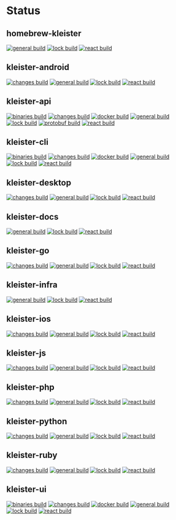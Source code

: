 # Status

## homebrew-kleister
[![general build](https://github.com/kleister/homebrew-kleister/actions/workflows/general.yml/badge.svg)](https://github.com/kleister/homebrew-kleister/actions/workflows/general.yml) [![lock build](https://github.com/kleister/homebrew-kleister/actions/workflows/lock.yml/badge.svg)](https://github.com/kleister/homebrew-kleister/actions/workflows/lock.yml) [![react build](https://github.com/kleister/homebrew-kleister/actions/workflows/react.yml/badge.svg)](https://github.com/kleister/homebrew-kleister/actions/workflows/react.yml)

## kleister-android
[![changes build](https://github.com/kleister/kleister-android/actions/workflows/changes.yml/badge.svg)](https://github.com/kleister/kleister-android/actions/workflows/changes.yml) [![general build](https://github.com/kleister/kleister-android/actions/workflows/general.yml/badge.svg)](https://github.com/kleister/kleister-android/actions/workflows/general.yml) [![lock build](https://github.com/kleister/kleister-android/actions/workflows/lock.yml/badge.svg)](https://github.com/kleister/kleister-android/actions/workflows/lock.yml) [![react build](https://github.com/kleister/kleister-android/actions/workflows/react.yml/badge.svg)](https://github.com/kleister/kleister-android/actions/workflows/react.yml)

## kleister-api
[![binaries build](https://github.com/kleister/kleister-api/actions/workflows/binaries.yml/badge.svg)](https://github.com/kleister/kleister-api/actions/workflows/binaries.yml) [![changes build](https://github.com/kleister/kleister-api/actions/workflows/changes.yml/badge.svg)](https://github.com/kleister/kleister-api/actions/workflows/changes.yml) [![docker build](https://github.com/kleister/kleister-api/actions/workflows/docker.yml/badge.svg)](https://github.com/kleister/kleister-api/actions/workflows/docker.yml) [![general build](https://github.com/kleister/kleister-api/actions/workflows/general.yml/badge.svg)](https://github.com/kleister/kleister-api/actions/workflows/general.yml) [![lock build](https://github.com/kleister/kleister-api/actions/workflows/lock.yml/badge.svg)](https://github.com/kleister/kleister-api/actions/workflows/lock.yml) [![protobuf build](https://github.com/kleister/kleister-api/actions/workflows/protobuf.yml/badge.svg)](https://github.com/kleister/kleister-api/actions/workflows/protobuf.yml) [![react build](https://github.com/kleister/kleister-api/actions/workflows/react.yml/badge.svg)](https://github.com/kleister/kleister-api/actions/workflows/react.yml)

## kleister-cli
[![binaries build](https://github.com/kleister/kleister-cli/actions/workflows/binaries.yml/badge.svg)](https://github.com/kleister/kleister-cli/actions/workflows/binaries.yml) [![changes build](https://github.com/kleister/kleister-cli/actions/workflows/changes.yml/badge.svg)](https://github.com/kleister/kleister-cli/actions/workflows/changes.yml) [![docker build](https://github.com/kleister/kleister-cli/actions/workflows/docker.yml/badge.svg)](https://github.com/kleister/kleister-cli/actions/workflows/docker.yml) [![general build](https://github.com/kleister/kleister-cli/actions/workflows/general.yml/badge.svg)](https://github.com/kleister/kleister-cli/actions/workflows/general.yml) [![lock build](https://github.com/kleister/kleister-cli/actions/workflows/lock.yml/badge.svg)](https://github.com/kleister/kleister-cli/actions/workflows/lock.yml) [![react build](https://github.com/kleister/kleister-cli/actions/workflows/react.yml/badge.svg)](https://github.com/kleister/kleister-cli/actions/workflows/react.yml)

## kleister-desktop
[![changes build](https://github.com/kleister/kleister-desktop/actions/workflows/changes.yml/badge.svg)](https://github.com/kleister/kleister-desktop/actions/workflows/changes.yml) [![general build](https://github.com/kleister/kleister-desktop/actions/workflows/general.yml/badge.svg)](https://github.com/kleister/kleister-desktop/actions/workflows/general.yml) [![lock build](https://github.com/kleister/kleister-desktop/actions/workflows/lock.yml/badge.svg)](https://github.com/kleister/kleister-desktop/actions/workflows/lock.yml) [![react build](https://github.com/kleister/kleister-desktop/actions/workflows/react.yml/badge.svg)](https://github.com/kleister/kleister-desktop/actions/workflows/react.yml)

## kleister-docs
[![general build](https://github.com/kleister/kleister-docs/actions/workflows/general.yml/badge.svg)](https://github.com/kleister/kleister-docs/actions/workflows/general.yml) [![lock build](https://github.com/kleister/kleister-docs/actions/workflows/lock.yml/badge.svg)](https://github.com/kleister/kleister-docs/actions/workflows/lock.yml) [![react build](https://github.com/kleister/kleister-docs/actions/workflows/react.yml/badge.svg)](https://github.com/kleister/kleister-docs/actions/workflows/react.yml)

## kleister-go
[![changes build](https://github.com/kleister/kleister-go/actions/workflows/changes.yml/badge.svg)](https://github.com/kleister/kleister-go/actions/workflows/changes.yml) [![general build](https://github.com/kleister/kleister-go/actions/workflows/general.yml/badge.svg)](https://github.com/kleister/kleister-go/actions/workflows/general.yml) [![lock build](https://github.com/kleister/kleister-go/actions/workflows/lock.yml/badge.svg)](https://github.com/kleister/kleister-go/actions/workflows/lock.yml) [![react build](https://github.com/kleister/kleister-go/actions/workflows/react.yml/badge.svg)](https://github.com/kleister/kleister-go/actions/workflows/react.yml)

## kleister-infra
[![general build](https://github.com/kleister/kleister-infra/actions/workflows/general.yml/badge.svg)](https://github.com/kleister/kleister-infra/actions/workflows/general.yml) [![lock build](https://github.com/kleister/kleister-infra/actions/workflows/lock.yml/badge.svg)](https://github.com/kleister/kleister-infra/actions/workflows/lock.yml) [![react build](https://github.com/kleister/kleister-infra/actions/workflows/react.yml/badge.svg)](https://github.com/kleister/kleister-infra/actions/workflows/react.yml)

## kleister-ios
[![changes build](https://github.com/kleister/kleister-ios/actions/workflows/changes.yml/badge.svg)](https://github.com/kleister/kleister-ios/actions/workflows/changes.yml) [![general build](https://github.com/kleister/kleister-ios/actions/workflows/general.yml/badge.svg)](https://github.com/kleister/kleister-ios/actions/workflows/general.yml) [![lock build](https://github.com/kleister/kleister-ios/actions/workflows/lock.yml/badge.svg)](https://github.com/kleister/kleister-ios/actions/workflows/lock.yml) [![react build](https://github.com/kleister/kleister-ios/actions/workflows/react.yml/badge.svg)](https://github.com/kleister/kleister-ios/actions/workflows/react.yml)

## kleister-js
[![changes build](https://github.com/kleister/kleister-js/actions/workflows/changes.yml/badge.svg)](https://github.com/kleister/kleister-js/actions/workflows/changes.yml) [![general build](https://github.com/kleister/kleister-js/actions/workflows/general.yml/badge.svg)](https://github.com/kleister/kleister-js/actions/workflows/general.yml) [![lock build](https://github.com/kleister/kleister-js/actions/workflows/lock.yml/badge.svg)](https://github.com/kleister/kleister-js/actions/workflows/lock.yml) [![react build](https://github.com/kleister/kleister-js/actions/workflows/react.yml/badge.svg)](https://github.com/kleister/kleister-js/actions/workflows/react.yml)

## kleister-php
[![changes build](https://github.com/kleister/kleister-php/actions/workflows/changes.yml/badge.svg)](https://github.com/kleister/kleister-php/actions/workflows/changes.yml) [![general build](https://github.com/kleister/kleister-php/actions/workflows/general.yml/badge.svg)](https://github.com/kleister/kleister-php/actions/workflows/general.yml) [![lock build](https://github.com/kleister/kleister-php/actions/workflows/lock.yml/badge.svg)](https://github.com/kleister/kleister-php/actions/workflows/lock.yml) [![react build](https://github.com/kleister/kleister-php/actions/workflows/react.yml/badge.svg)](https://github.com/kleister/kleister-php/actions/workflows/react.yml)

## kleister-python
[![changes build](https://github.com/kleister/kleister-python/actions/workflows/changes.yml/badge.svg)](https://github.com/kleister/kleister-python/actions/workflows/changes.yml) [![general build](https://github.com/kleister/kleister-python/actions/workflows/general.yml/badge.svg)](https://github.com/kleister/kleister-python/actions/workflows/general.yml) [![lock build](https://github.com/kleister/kleister-python/actions/workflows/lock.yml/badge.svg)](https://github.com/kleister/kleister-python/actions/workflows/lock.yml) [![react build](https://github.com/kleister/kleister-python/actions/workflows/react.yml/badge.svg)](https://github.com/kleister/kleister-python/actions/workflows/react.yml)

## kleister-ruby
[![changes build](https://github.com/kleister/kleister-ruby/actions/workflows/changes.yml/badge.svg)](https://github.com/kleister/kleister-ruby/actions/workflows/changes.yml) [![general build](https://github.com/kleister/kleister-ruby/actions/workflows/general.yml/badge.svg)](https://github.com/kleister/kleister-ruby/actions/workflows/general.yml) [![lock build](https://github.com/kleister/kleister-ruby/actions/workflows/lock.yml/badge.svg)](https://github.com/kleister/kleister-ruby/actions/workflows/lock.yml) [![react build](https://github.com/kleister/kleister-ruby/actions/workflows/react.yml/badge.svg)](https://github.com/kleister/kleister-ruby/actions/workflows/react.yml)

## kleister-ui
[![binaries build](https://github.com/kleister/kleister-ui/actions/workflows/binaries.yml/badge.svg)](https://github.com/kleister/kleister-ui/actions/workflows/binaries.yml) [![changes build](https://github.com/kleister/kleister-ui/actions/workflows/changes.yml/badge.svg)](https://github.com/kleister/kleister-ui/actions/workflows/changes.yml) [![docker build](https://github.com/kleister/kleister-ui/actions/workflows/docker.yml/badge.svg)](https://github.com/kleister/kleister-ui/actions/workflows/docker.yml) [![general build](https://github.com/kleister/kleister-ui/actions/workflows/general.yml/badge.svg)](https://github.com/kleister/kleister-ui/actions/workflows/general.yml) [![lock build](https://github.com/kleister/kleister-ui/actions/workflows/lock.yml/badge.svg)](https://github.com/kleister/kleister-ui/actions/workflows/lock.yml) [![react build](https://github.com/kleister/kleister-ui/actions/workflows/react.yml/badge.svg)](https://github.com/kleister/kleister-ui/actions/workflows/react.yml)
